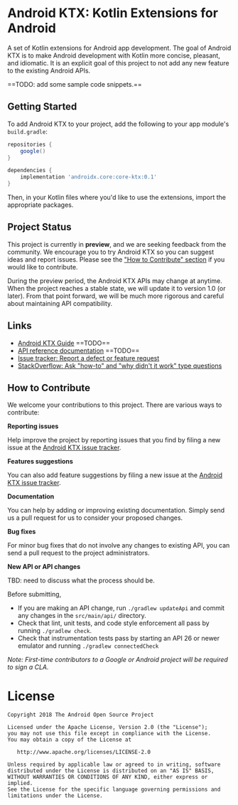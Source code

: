 Android KTX: Kotlin Extensions for Android
==========================================

A set of Kotlin extensions for Android app development. The goal of Android KTX is to make Android
development with Kotlin more concise, pleasant, and idiomatic. It is an explicit goal of this
project to not add any new feature to the existing Android APIs.

==TODO: add some sample code snippets.==


Getting Started
---------------

To add Android KTX to your project, add the following to your app module's `build.gradle`:

```groovy
repositories {
    google()
}

dependencies {
    implementation 'androidx.core:core-ktx:0.1'
}
```

Then, in your Kotlin files where you'd like to use the extensions, import the appropriate packages.


Project Status
--------------

This project is currently in **preview**, and we are seeking feedback from the community. We
encourage you to try Android KTX so you can suggest ideas and report issues. Please see the
["How to Contribute" section](#how-to-contribute) if you would like to contribute.

During the preview period, the Android KTX APIs may change at anytime. When the project reaches a
stable state, we will update it to version 1.0 (or later). From that point forward, we will be much
more rigorous and careful about maintaining API compatibility.


Links
-----

 * [Android KTX Guide](http://TBD) ==TODO==
 * [API reference documentation](http://TBD) ==TODO==
 * [Issue tracker: Report a defect or feature request](https://github.com/android/kotlin-extensions/issues/new)
 * [StackOverflow: Ask "how-to" and "why didn't it work" type questions](https://stackoverflow.com/questions/ask?tags=android-ktx)


How to Contribute
-----------------

We welcome your contributions to this project. There are various ways to contribute:

**Reporting issues**

Help improve the project by reporting issues that you find by filing a new issue at the
[Android KTX issue tracker](https://github.com/android/kotlin-extensions/issues/new).

**Features suggestions**

You can also add feature suggestions by filing a new issue at the
[Android KTX issue tracker](https://github.com/android/kotlin-extensions/issues/new).

**Documentation**

You can help by adding or improving existing documentation. Simply send us a pull request for us to
consider your proposed changes.

**Bug fixes**

For minor bug fixes that do not involve any changes to existing API, you can send a pull request to the project administrators.

**New API or API changes**

TBD: need to discuss what the process should be.

Before submitting,

 * If you are making an API change, run `./gradlew updateApi` and commit any changes in the
   `src/main/api/` directory.
 * Check that lint, unit tests, and code style enforcement all pass by running `./gradlew check`.
 * Check that instrumentation tests pass by starting an API 26 or newer emulator and running
   `./gradlew connectedCheck`

_Note: First-time contributors to a Google or Android project will be required to sign a CLA._


License
=======

    Copyright 2018 The Android Open Source Project

    Licensed under the Apache License, Version 2.0 (the "License");
    you may not use this file except in compliance with the License.
    You may obtain a copy of the License at

       http://www.apache.org/licenses/LICENSE-2.0

    Unless required by applicable law or agreed to in writing, software
    distributed under the License is distributed on an "AS IS" BASIS,
    WITHOUT WARRANTIES OR CONDITIONS OF ANY KIND, either express or implied.
    See the License for the specific language governing permissions and
    limitations under the License.
